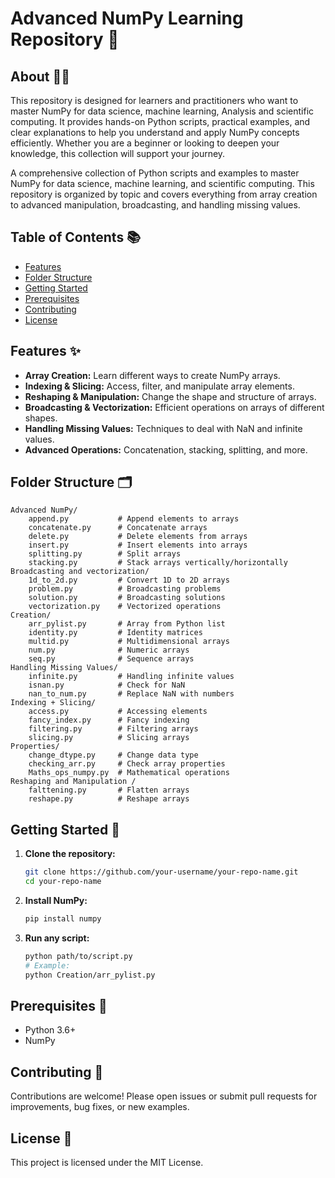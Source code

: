 # Advanced NumPy Learning Repository 🚀

## About 🧑‍💻
This repository is designed for learners and practitioners who want to master NumPy for data science, machine learning, Analysis and scientific computing. It provides hands-on Python scripts, practical examples, and clear explanations to help you understand and apply NumPy concepts efficiently. Whether you are a beginner or looking to deepen your knowledge, this collection will support your journey.

A comprehensive collection of Python scripts and examples to master NumPy for data science, machine learning, and scientific computing. This repository is organized by topic and covers everything from array creation to advanced manipulation, broadcasting, and handling missing values.

## Table of Contents 📚
- [Features](#features)
- [Folder Structure](#folder-structure)
- [Getting Started](#getting-started)
- [Prerequisites](#prerequisites)
- [Contributing](#contributing)
- [License](#license)

## Features ✨
- **Array Creation:** Learn different ways to create NumPy arrays.
- **Indexing & Slicing:** Access, filter, and manipulate array elements.
- **Reshaping & Manipulation:** Change the shape and structure of arrays.
- **Broadcasting & Vectorization:** Efficient operations on arrays of different shapes.
- **Handling Missing Values:** Techniques to deal with NaN and infinite values.
- **Advanced Operations:** Concatenation, stacking, splitting, and more.

## Folder Structure 🗂️
```
Advanced NumPy/
    append.py           # Append elements to arrays
    concatenate.py      # Concatenate arrays
    delete.py           # Delete elements from arrays
    insert.py           # Insert elements into arrays
    splitting.py        # Split arrays
    stacking.py         # Stack arrays vertically/horizontally
Broadcasting and vectorization/
    1d_to_2d.py         # Convert 1D to 2D arrays
    problem.py          # Broadcasting problems
    solution.py         # Broadcasting solutions
    vectorization.py    # Vectorized operations
Creation/
    arr_pylist.py       # Array from Python list
    identity.py         # Identity matrices
    multid.py           # Multidimensional arrays
    num.py              # Numeric arrays
    seq.py              # Sequence arrays
Handling Missing Values/
    infinite.py         # Handling infinite values
    isnan.py            # Check for NaN
    nan_to_num.py       # Replace NaN with numbers
Indexing + Slicing/
    access.py           # Accessing elements
    fancy_index.py      # Fancy indexing
    filtering.py        # Filtering arrays
    slicing.py          # Slicing arrays
Properties/
    change_dtype.py     # Change data type
    checking_arr.py     # Check array properties
    Maths_ops_numpy.py  # Mathematical operations
Reshaping and Manipulation /
    falttening.py       # Flatten arrays
    reshape.py          # Reshape arrays
```

## Getting Started 🏁
1. **Clone the repository:**
   ```bash
   git clone https://github.com/your-username/your-repo-name.git
   cd your-repo-name
   ```
2. **Install NumPy:**
   ```bash
   pip install numpy
   ```
3. **Run any script:**
   ```bash
   python path/to/script.py
   # Example:
   python Creation/arr_pylist.py
   ```

## Prerequisites 🐍
- Python 3.6+
- NumPy

## Contributing 🤝
Contributions are welcome! Please open issues or submit pull requests for improvements, bug fixes, or new examples.

## License 📄
This project is licensed under the MIT License.
